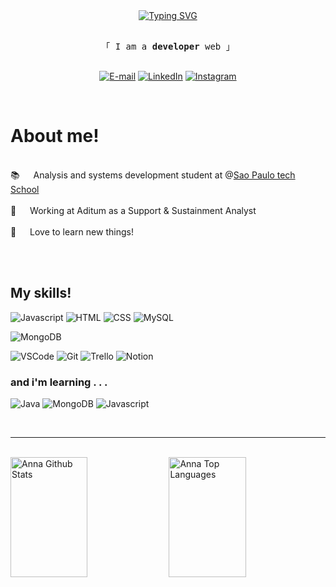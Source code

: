 <!-- Intro  -->
<div align=center>
  <a href="https://git.io/typing-svg"><img src="https://readme-typing-svg.herokuapp.com?font=Fira+Code&weight=600&duration=4500&pause=1000&color=0947ab&center=true&vCenter=true&random=false&width=435&lines=%E2%8A%B9+Hello%2C+welcome+to+my+profile!+%E2%99%A1" alt="Typing SVG" /></a>
</div>


<p align="center"> 
  <samp>
    <br>
    「 I am a <b>developer</b> web 」
    <br>
    <br>
  </samp>
</p>

<div align=center>

[![E-mail](https://img.shields.io/badge/-Email-000?style=for-the-badge&logo=microsoft-outlook&logoColor=3833b8&color:FFF)](mailto:anna.psmatos2004@gmail.com)
[![LinkedIn](https://img.shields.io/badge/-LinkedIn-000?style=for-the-badge&logo=linkedin&logoColor=3833b8&color:FFF)](https://www.linkedin.com/in/annamatos-/)
[![Instagram](https://img.shields.io/badge/-Instagram-000?style=for-the-badge&logo=instagram&logoColor=3833b8&color:FFF)](https://www.instagram.com/anna.matoos2/)

</div>

<br />

<!-- About Section -->
 # About me!
 
<p>
  <br />
 📚 &emsp; Analysis and systems development student at @<a target="_blank" href="https://www.sptech.school">Sao Paulo tech School</a> <br/><br/>
 🏬 &emsp; Working at Aditum as a Support & Sustainment Analyst <br/><br/>
 💌 &emsp; Love to learn new things! <br/><br/>

</p>

<br/>

## My skills!

![Javascript](https://img.shields.io/badge/JavaScript-f4bcbc?style=for-the-badge&logo=javascript&logoColor=3833b8)
![HTML](https://img.shields.io/badge/HTML5-152e48?style=for-the-badge&logo=html5&logoColor=white)
![CSS](https://img.shields.io/badge/CSS-d74455?&style=for-the-badge&logo=css3&logoColor=white)
![MySQL](https://img.shields.io/badge/MySQL-00000F?style=for-the-badge&logo=mysql&logoColor=white)
<!--![Typescript](https://img.shields.io/badge/Typescript-007acc?style=for-the-badge&labelColor=black&logo=typescript&logoColor=007acc) -->
<!-- ![React Native](https://img.shields.io/badge/React_Native-20232A?style=for-the-badge&logo=react&logoColor=61DAFB) -->
<!-- ![Next.js](https://img.shields.io/badge/next.js-000000?style=for-the-badge&logo=nextdotjs&logoColor=white) -->
<!-- ![Nodejs](https://img.shields.io/badge/Nodejs-3C873A?style=for-the-badge&labelColor=black&logo=node.js&logoColor=3C873A) -->
<!-- ![Express.js](https://img.shields.io/badge/Express.js-000000?style=for-the-badge&logo=express&logoColor=white) -->
![MongoDB](https://img.shields.io/badge/MongoDB-4EA94B?style=for-the-badge&logo=mongodb&logoColor=white)
<!-- ![CSS3](https://img.shields.io/badge/CSS3-1572B6?style=for-the-badge&logo=css3&logoColor=white) -->
<!-- ![SASS Badge](https://img.shields.io/badge/Sass-CC6699?style=for-the-badge&logo=sass&logoColor=white) -->
<!-- ![Ant-Design](https://img.shields.io/badge/AntDesign-0170FE?style=for-the-badge&logo=antdesign&logoColor=white) -->
<!-- ![Tailwind](https://img.shields.io/badge/Tailwind_CSS-092749?style=for-the-badge&logo=tailwindcss&logoColor=06B6D4&labelColor=000000) -->
<!-- ![Bootstrap](https://img.shields.io/badge/Bootstrap-563D7C?style=for-the-badge&logo=bootstrap&logoColor=white) -->
<!-- ![Strapi](https://img.shields.io/badge/strapi-2E7EEA?style=for-the-badge&logo=strapi&logoColor=white) -->
<!-- ![Markdown](https://img.shields.io/badge/Markdown-000000?style=for-the-badge&logo=markdown&logoColor=white)-->
<!-- ![Redux](https://img.shields.io/badge/Redux-593D88?style=for-the-badge&logo=redux&logoColor=white)-->
<!-- ![React Query](https://img.shields.io/badge/-React_Query-FF4154?style=for-the-badge&logo=react%20query&logoColor=white)-->
![VSCode](https://img.shields.io/badge/Visual_Studio-6883d0?style=for-the-badge&logo=visual%20studio&logoColor=white)
![Git](https://img.shields.io/badge/Git-673c75?style=for-the-badge&logo=git&logoColor=white)
![Trello](https://img.shields.io/badge/Trello-0052CC?style=for-the-badge&logo=trello&logoColor=white)
![Notion](https://img.shields.io/badge/Notion-000000?style=for-the-badge&logo=notion&logoColor=white)

### and i'm learning . . .
![Java](https://img.shields.io/badge/Java-333333?style=for-the-badge&logo=openjdk&logoColor=white)
![MongoDB](https://img.shields.io/badge/MongoDB-4EA94B?style=for-the-badge&logo=mongodb&logoColor=white)
![Javascript](https://img.shields.io/badge/JavaScript-f4bcbc?style=for-the-badge&logo=javascript&logoColor=3833b8)

<br/>



<hr/>
<br/>

<a> 
  <a href="https://github.com/annamatos"><img alt="Anna Github Stats" src="https://denvercoder1-github-readme-stats.vercel.app/api?username=annamatos&show_icons=true&count_private=true&theme=react&border_color=91215a&bg_color=0D1117&title_color=3833b8&icon_color=F8D866" height="192px" width="49.5%"/></a>
  <a href="https://github.com/annamatos"><img alt="Anna Top Languages" src="https://denvercoder1-github-readme-stats.vercel.app/api/top-langs/?username=annamatos&langs_count=8&layout=compact&theme=react&border_color=91215a&bg_color=0D1117&title_color=3833b8&icon_color=F8D866" height="192px" width="49.5%"/></a>
  <br/>
</a>
